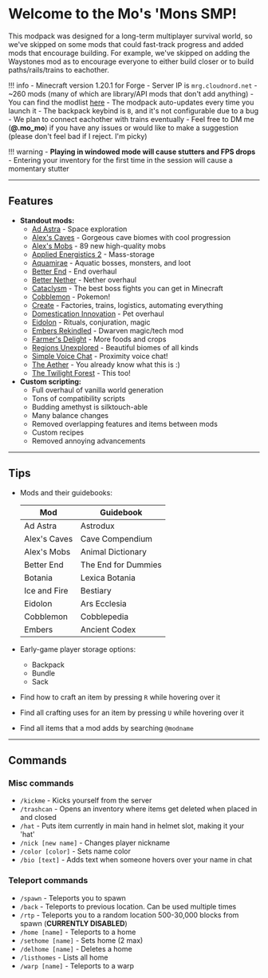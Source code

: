 # Welcome to the Mo's 'Mons SMP!

This modpack was designed for a long-term multiplayer survival world, so we've skipped on some mods that could fast-track progress and added mods that encourage building. For example, we've skipped on adding the Waystones mod as to encourage everyone to either build closer or to build paths/rails/trains to eachother.

!!! info
    - Minecraft version 1.20.1 for Forge
    - Server IP is `mrg.cloudnord.net`
    - ~260 mods (many of which are library/API mods that don't add anything)
      - You can find the modlist [here](https://mosharky.github.io/Mos-Mons/information_and_guides/modlist/)
    - The modpack auto-updates every time you launch it
    - The backpack keybind is `B`, and it's not configurable due to a bug
    - We plan to connect eachother with trains eventually
    - Feel free to DM me (**@.mo_mo**) if you have any issues or would like to make a suggestion (please don't feel bad if I reject. I'm picky)

!!! warning
    - **Playing in windowed mode will cause stutters and FPS drops**
    - Entering your inventory for the first time in the session will cause a momentary stutter


***


## **Features**
- **Standout mods:**
    - [Ad Astra](https://modrinth.com/mod/3ufwT9JF) - Space exploration
    - [Alex's Caves](https://modrinth.com/mod/U6GY0xp0) - Gorgeous cave biomes with cool progression
    - [Alex's Mobs](https://modrinth.com/mod/2cMuAZAp) - 89 new high-quality mobs
    - [Applied Energistics 2](https://modrinth.com/mod/XxWD5pD3) - Mass-storage
    - [Aquamirae](https://www.curseforge.com/projects/536254) - Aquatic bosses, monsters, and loot
    - [Better End](https://modrinth.com/mod/gc8OEnCC) - End overhaul
    - [Better Nether](https://modrinth.com/mod/MpzVLzy5) - Nether overhaul
    - [Cataclysm](https://modrinth.com/mod/46KJle7n) - The best boss fights you can get in Minecraft
    - [Cobblemon](https://modrinth.com/mod/MdwFAVRL) - Pokemon!
    - [Create](https://modrinth.com/mod/create) - Factories, trains, logistics, automating everything
    - [Domestication Innovation](https://modrinth.com/mod/h5JyLdjM) - Pet overhaul
    - [Eidolon](https://modrinth.com/mod/eidolonrepraised) - Rituals, conjuration, magic
    - [Embers Rekindled](https://modrinth.com/mod/eMWmEr1R) - Dwarven magic/tech mod
    - [Farmer's Delight](https://modrinth.com/mod/R2OftAxM) - More foods and crops
    - [Regions Unexplored](https://modrinth.com/mod/Tkikq67H) - Beautiful biomes of all kinds
    - [Simple Voice Chat](https://modrinth.com/mod/9eGKb6K1) - Proximity voice chat!
    - [The Aether](https://modrinth.com/mod/YhmgMVyu) - You already know what this is :)
    - [The Twilight Forest](https://www.curseforge.com/projects/227639) - This too!
- **Custom scripting:**
    - Full overhaul of vanilla world generation
    - Tons of compatibility scripts
    - Budding amethyst is silktouch-able
    - Many balance changes
    - Removed overlapping features and items between mods
    - Custom recipes
    - Removed annoying advancements


***


## **Tips**
- Mods and their guidebooks:

    | Mod          | Guidebook              |
    | ------------ | ---------------------- |
    | Ad Astra     | Astrodux               |
    | Alex's Caves | Cave Compendium        |
    | Alex's Mobs  | Animal Dictionary      |
    | Better End   | The End for Dummies    |
    | Botania      | Lexica Botania         |
    | Ice and Fire | Bestiary               |
    | Eidolon      | Ars Ecclesia           |
    | Cobblemon    | Cobblepedia            |
    | Embers       | Ancient Codex          |

- Early-game player storage options:
    - Backpack
    - Bundle
    - Sack
- Find how to craft an item by pressing `R` while hovering over it
- Find all crafting uses for an item by pressing `U` while hovering over it
- Find all items that a mod adds by searching `@modname`


***


## **Commands**

### Misc commands
- `/kickme` - Kicks yourself from the server
- `/trashcan` - Opens an inventory where items get deleted when placed in and closed
- `/hat` - Puts item currently in main hand in helmet slot, making it your 'hat'
- `/nick [new name]` - Changes player nickname
- `/color [color]` - Sets name color
- `/bio [text]` - Adds text when someone hovers over your name in chat

### Teleport commands
- `/spawn` - Teleports you to spawn
- `/back` - Teleports to previous location. Can be used multiple times
- `/rtp` - Teleports you to a random location 500-30,000 blocks from spawn (**CURRENTLY DISABLED**)
- `/home [name]` - Teleports to a home
- `/sethome [name]` - Sets home (2 max)
- `/delhome [name]` - Deletes a home
- `/listhomes` - Lists all home
- `/warp [name]` - Teleports to a warp

